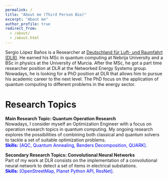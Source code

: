 ```yaml
---
permalink: /
title: "About me (Third Person Bio)"
excerpt: "About me"
author_profile: true
redirect_from: 
  - /about/
  - /about.html
---
```

Sergio López Baños is a Researcher at [Deutschland für Luft- und Raumfahrt (DLR)](https://www.dlr.de/de). He earned his MSc in quantum computing at Nebrija University and a BSc in physics at the University of Murcia. After the MSc, he got a part time researcher position at DLR at the Networked Energy Systems group. Nowadays, he is looking for a PhD position at DLR that allows him to pursue his academic career to the next level. The PhD focus on the application of quantum computing to different problems in the energy sector.



Research Topics
======
**Main Research Topic: Quantum Operation Research** <br>
Nowadays, I consider myself an Optimization Engineer with a focus on operation research topics in quantum computing. My ongoing research explores the possibilities of combining both classical and quantum solvers to tackle a set of suitable optimization problems. <br>
<span style="color:blue">**Skills:** [AQC, Quantum Annealing, Benders Decomposition, QUARK]</span>.

**Secondary Research Topics: Convolutional Neural Networks**<br>
Part of my work at DLR consists on the implementation of a convolutional neural network to detect a set of items in electrical substations. <br>
<span style="color:blue">**Skills:** [OpenStreetMap, Planet Python API, ResNet]</span>.

